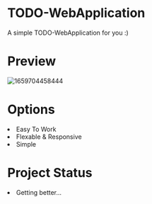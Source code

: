 # TODO-WebApplication
A simple TODO-WebApplication for you :) 
# Preview 
![1659704458444](https://user-images.githubusercontent.com/109369686/183087266-7395f53a-d179-4f4f-a7c5-e99b6c85d5e4.png)
# Options

  <li>Easy To Work</li>
  <li>Flexable & Responsive</li>
  <li>Simple</li>
  
  # Project Status 
  <li>Getting better...</li>

